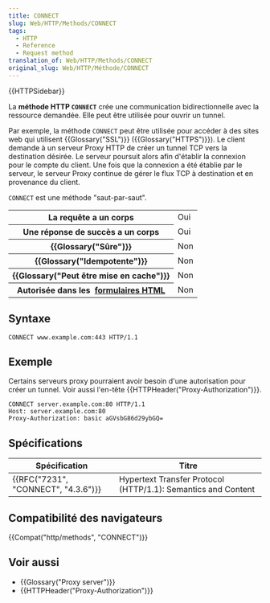 ```yaml
---
title: CONNECT
slug: Web/HTTP/Methods/CONNECT
tags:
  - HTTP
  - Reference
  - Request method
translation_of: Web/HTTP/Methods/CONNECT
original_slug: Web/HTTP/Méthode/CONNECT
---
```

{{HTTPSidebar}}

La **méthode HTTP `CONNECT`** crée une communication bidirectionnelle avec la ressource demandée. Elle peut être utilisée pour ouvrir un tunnel.

Par exemple, la méthode `CONNECT` peut être utilisée pour accéder à des sites web qui utilisent {{Glossary("SSL")}} ({{Glossary("HTTPS")}}). Le client demande à un serveur Proxy HTTP de créer un tunnel TCP vers la destination désirée. Le serveur poursuit alors afin d'établir la connexion pour le compte du client. Une fois que la connexion a été établie par le serveur, le serveur Proxy continue de gérer le flux TCP à destination et en provenance du client.

`CONNECT` est une méthode "saut-par-saut".

<table class="properties">
  <tbody>
    <tr>
      <th scope="row">La requête a un corps</th>
      <td>Oui</td>
    </tr>
    <tr>
      <th scope="row">Une réponse de succès a un corps</th>
      <td>Oui</td>
    </tr>
    <tr>
      <th scope="row">{{Glossary("Sûre")}}</th>
      <td>Non</td>
    </tr>
    <tr>
      <th scope="row">{{Glossary("Idempotente")}}</th>
      <td>Non</td>
    </tr>
    <tr>
      <th scope="row">{{Glossary("Peut être mise en cache")}}</th>
      <td>Non</td>
    </tr>
    <tr>
      <th scope="row">
        Autorisée dans les 
        <a
          href="https://developer.mozilla.org/fr/docs/Web/Guide/HTML/Formulaires"
          >formulaires HTML</a
        >
      </th>
      <td>Non</td>
    </tr>
  </tbody>
</table>

## Syntaxe

    CONNECT www.example.com:443 HTTP/1.1

## Exemple

Certains serveurs proxy pourraient avoir besoin d'une autorisation pour créer un tunnel. Voir aussi l'en-tête {{HTTPHeader("Proxy-Authorization")}}.

    CONNECT server.example.com:80 HTTP/1.1
    Host: server.example.com:80
    Proxy-Authorization: basic aGVsbG86d29ybGQ=

## Spécifications

| Spécification                                    | Titre                                                         |
| ------------------------------------------------ | ------------------------------------------------------------- |
| {{RFC("7231", "CONNECT", "4.3.6")}} | Hypertext Transfer Protocol (HTTP/1.1): Semantics and Content |

## Compatibilité des navigateurs

{{Compat("http/methods", "CONNECT")}}

## Voir aussi

- {{Glossary("Proxy server")}}
- {{HTTPHeader("Proxy-Authorization")}}
